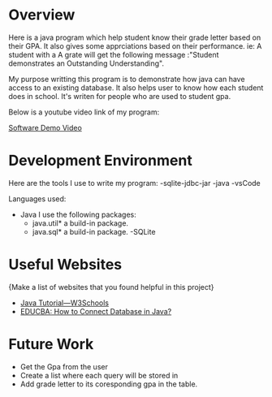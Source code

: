 # Overview
 Here is a java program which help student know their grade letter based on their GPA. It also gives some apprciations based on their performance. ie: A student with a A grate will get the following message :"Student demonstrates an Outstanding Understanding". 

My purpose writting this program is to demonstrate how java can have access to an existing database.
It also helps user to know how each student does in school. It's writen for people who are used to student gpa. 

Below is a youtube video link of my program:

[Software Demo Video](https://youtu.be/TaKsdBQj5cw)

# Development Environment

Here are the tools I use to write my program:
-sqlite-jdbc-jar
-java
-vsCode

Languages used:
- Java
I use the following packages:
  - java.util* a build-in  package. 
  - java.sql* a build-in package.
-SQLite

# Useful Websites

{Make a list of websites that you found helpful in this project}
* [Java Tutorial—W3Schools](https://www.w3schools.com/java/default.asp)
* [EDUCBA: How to Connect Database in Java?](https://www.educba.com/how-to-connect-database-in-java/)

# Future Work

* Get the Gpa from the user
* Create a list where each query will be stored in
* Add grade letter to its coresponding gpa in the table. 